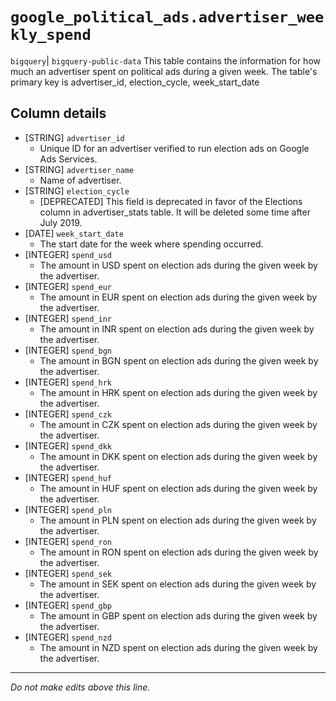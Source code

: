 # `google_political_ads.advertiser_weekly_spend`
`bigquery`| `bigquery-public-data`
This table contains the information for how much an advertiser spent on political ads during a given week. The table's primary key is advertiser_id, election_cycle, week_start_date

## Column details
* [STRING]    `advertiser_id`
  - Unique ID for an advertiser verified to run election ads on Google Ads Services.
* [STRING]    `advertiser_name`
  - Name of advertiser.
* [STRING]    `election_cycle`
  - [DEPRECATED] This field is deprecated in favor of the Elections column in advertiser_stats table. It will be deleted some time after July 2019.
* [DATE]      `week_start_date`
  - The start date for the week where spending occurred.
* [INTEGER]   `spend_usd`
  - The amount in USD spent on election ads during the given week by the advertiser.
* [INTEGER]   `spend_eur`
  - The amount in EUR spent on election ads during the given week by the advertiser.
* [INTEGER]   `spend_inr`
  - The amount in INR spent on election ads during the given week by the advertiser.
* [INTEGER]   `spend_bgn`
  - The amount in BGN spent on election ads during the given week by the advertiser.
* [INTEGER]   `spend_hrk`
  - The amount in HRK spent on election ads during the given week by the advertiser.
* [INTEGER]   `spend_czk`
  - The amount in CZK spent on election ads during the given week by the advertiser.
* [INTEGER]   `spend_dkk`
  - The amount in DKK spent on election ads during the given week by the advertiser.
* [INTEGER]   `spend_huf`
  - The amount in HUF spent on election ads during the given week by the advertiser.
* [INTEGER]   `spend_pln`
  - The amount in PLN spent on election ads during the given week by the advertiser.
* [INTEGER]   `spend_ron`
  - The amount in RON spent on election ads during the given week by the advertiser.
* [INTEGER]   `spend_sek`
  - The amount in SEK spent on election ads during the given week by the advertiser.
* [INTEGER]   `spend_gbp`
  - The amount in GBP spent on election ads during the given week by the advertiser.
* [INTEGER]   `spend_nzd`
  - The amount in NZD spent on election ads during the given week by the advertiser.

-------------------------------------------------------------------------------
*Do not make edits above this line.*

